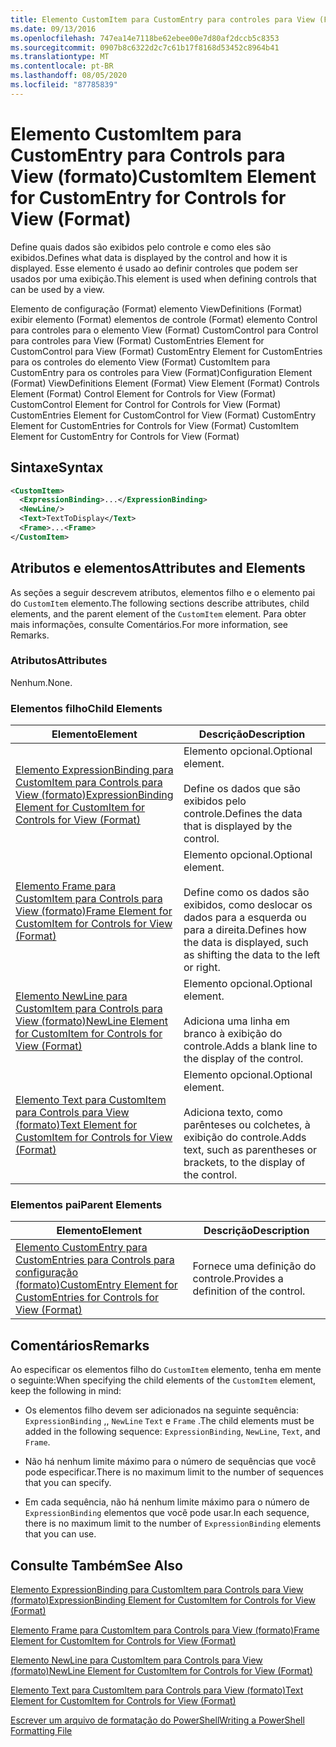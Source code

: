 ```yaml
---
title: Elemento CustomItem para CustomEntry para controles para View (Format) | Microsoft Docs
ms.date: 09/13/2016
ms.openlocfilehash: 747ea14e7118be62ebee00e7d80af2dccb5c8353
ms.sourcegitcommit: 0907b8c6322d2c7c61b17f8168d53452c8964b41
ms.translationtype: MT
ms.contentlocale: pt-BR
ms.lasthandoff: 08/05/2020
ms.locfileid: "87785839"
---
```

# <a name="customitem-element-for-customentry-for-controls-for-view-format"></a><span data-ttu-id="b71c7-102">Elemento CustomItem para CustomEntry para Controls para View (formato)</span><span class="sxs-lookup"><span data-stu-id="b71c7-102">CustomItem Element for CustomEntry for Controls for View (Format)</span></span>

<span data-ttu-id="b71c7-103">Define quais dados são exibidos pelo controle e como eles são exibidos.</span><span class="sxs-lookup"><span data-stu-id="b71c7-103">Defines what data is displayed by the control and how it is displayed.</span></span> <span data-ttu-id="b71c7-104">Esse elemento é usado ao definir controles que podem ser usados por uma exibição.</span><span class="sxs-lookup"><span data-stu-id="b71c7-104">This element is used when defining controls that can be used by a view.</span></span>

<span data-ttu-id="b71c7-105">Elemento de configuração (Format) elemento ViewDefinitions (Format) exibir elemento (Format) elementos de controle (Format) elemento Control para controles para o elemento View (Format) CustomControl para Control para controles para View (Format) CustomEntries Element for CustomControl para View (Format) CustomEntry Element for CustomEntries para os controles do elemento View (Format) CustomItem para CustomEntry para os controles para View (Format)</span><span class="sxs-lookup"><span data-stu-id="b71c7-105">Configuration Element (Format) ViewDefinitions Element (Format) View Element (Format) Controls Element (Format) Control Element for Controls for View (Format) CustomControl Element for Control for Controls for View (Format) CustomEntries Element for CustomControl for View (Format) CustomEntry Element for CustomEntries for Controls for View (Format) CustomItem Element for CustomEntry for Controls for View (Format)</span></span>

## <a name="syntax"></a><span data-ttu-id="b71c7-106">Sintaxe</span><span class="sxs-lookup"><span data-stu-id="b71c7-106">Syntax</span></span>

```xml
<CustomItem>
  <ExpressionBinding>...</ExpressionBinding>
  <NewLine/>
  <Text>TextToDisplay</Text>
  <Frame>...<Frame>
</CustomItem>
```

## <a name="attributes-and-elements"></a><span data-ttu-id="b71c7-107">Atributos e elementos</span><span class="sxs-lookup"><span data-stu-id="b71c7-107">Attributes and Elements</span></span>

<span data-ttu-id="b71c7-108">As seções a seguir descrevem atributos, elementos filho e o elemento pai do `CustomItem` elemento.</span><span class="sxs-lookup"><span data-stu-id="b71c7-108">The following sections describe attributes, child elements, and the parent element of the `CustomItem` element.</span></span> <span data-ttu-id="b71c7-109">Para obter mais informações, consulte Comentários.</span><span class="sxs-lookup"><span data-stu-id="b71c7-109">For more information, see Remarks.</span></span>

### <a name="attributes"></a><span data-ttu-id="b71c7-110">Atributos</span><span class="sxs-lookup"><span data-stu-id="b71c7-110">Attributes</span></span>

<span data-ttu-id="b71c7-111">Nenhum.</span><span class="sxs-lookup"><span data-stu-id="b71c7-111">None.</span></span>

### <a name="child-elements"></a><span data-ttu-id="b71c7-112">Elementos filho</span><span class="sxs-lookup"><span data-stu-id="b71c7-112">Child Elements</span></span>

|<span data-ttu-id="b71c7-113">Elemento</span><span class="sxs-lookup"><span data-stu-id="b71c7-113">Element</span></span>|<span data-ttu-id="b71c7-114">Descrição</span><span class="sxs-lookup"><span data-stu-id="b71c7-114">Description</span></span>|
|-------------|-----------------|
|[<span data-ttu-id="b71c7-115">Elemento ExpressionBinding para CustomItem para Controls para View (formato)</span><span class="sxs-lookup"><span data-stu-id="b71c7-115">ExpressionBinding Element for CustomItem for Controls for View (Format)</span></span>](./expressionbinding-element-for-customitem-for-controls-for-view-format.md)|<span data-ttu-id="b71c7-116">Elemento opcional.</span><span class="sxs-lookup"><span data-stu-id="b71c7-116">Optional element.</span></span><br /><br /> <span data-ttu-id="b71c7-117">Define os dados que são exibidos pelo controle.</span><span class="sxs-lookup"><span data-stu-id="b71c7-117">Defines the data that is displayed by the control.</span></span>|
|[<span data-ttu-id="b71c7-118">Elemento Frame para CustomItem para Controls para View (formato)</span><span class="sxs-lookup"><span data-stu-id="b71c7-118">Frame Element for CustomItem for Controls for View (Format)</span></span>](./frame-element-for-customitem-for-controls-for-view-format.md)|<span data-ttu-id="b71c7-119">Elemento opcional.</span><span class="sxs-lookup"><span data-stu-id="b71c7-119">Optional element.</span></span><br /><br /> <span data-ttu-id="b71c7-120">Define como os dados são exibidos, como deslocar os dados para a esquerda ou para a direita.</span><span class="sxs-lookup"><span data-stu-id="b71c7-120">Defines how the data is displayed, such as shifting the data to the left or right.</span></span>|
|[<span data-ttu-id="b71c7-121">Elemento NewLine para CustomItem para Controls para View (formato)</span><span class="sxs-lookup"><span data-stu-id="b71c7-121">NewLine Element for CustomItem for Controls for View (Format)</span></span>](./newline-element-for-customitem-for-controls-for-view-format.md)|<span data-ttu-id="b71c7-122">Elemento opcional.</span><span class="sxs-lookup"><span data-stu-id="b71c7-122">Optional element.</span></span><br /><br /> <span data-ttu-id="b71c7-123">Adiciona uma linha em branco à exibição do controle.</span><span class="sxs-lookup"><span data-stu-id="b71c7-123">Adds a blank line to the display of the control.</span></span>|
|[<span data-ttu-id="b71c7-124">Elemento Text para CustomItem para Controls para View (formato)</span><span class="sxs-lookup"><span data-stu-id="b71c7-124">Text Element for CustomItem for Controls for View (Format)</span></span>](./text-element-for-customitem-for-controls-for-view-format.md)|<span data-ttu-id="b71c7-125">Elemento opcional.</span><span class="sxs-lookup"><span data-stu-id="b71c7-125">Optional element.</span></span><br /><br /> <span data-ttu-id="b71c7-126">Adiciona texto, como parênteses ou colchetes, à exibição do controle.</span><span class="sxs-lookup"><span data-stu-id="b71c7-126">Adds text, such as parentheses or brackets, to the display of the control.</span></span>|

### <a name="parent-elements"></a><span data-ttu-id="b71c7-127">Elementos pai</span><span class="sxs-lookup"><span data-stu-id="b71c7-127">Parent Elements</span></span>

|<span data-ttu-id="b71c7-128">Elemento</span><span class="sxs-lookup"><span data-stu-id="b71c7-128">Element</span></span>|<span data-ttu-id="b71c7-129">Descrição</span><span class="sxs-lookup"><span data-stu-id="b71c7-129">Description</span></span>|
|-------------|-----------------|
|[<span data-ttu-id="b71c7-130">Elemento CustomEntry para CustomEntries para Controls para configuração (formato)</span><span class="sxs-lookup"><span data-stu-id="b71c7-130">CustomEntry Element for CustomEntries for Controls for View (Format)</span></span>](./customentry-element-for-customentries-for-controls-for-view-format.md)|<span data-ttu-id="b71c7-131">Fornece uma definição do controle.</span><span class="sxs-lookup"><span data-stu-id="b71c7-131">Provides a definition of the control.</span></span>|

## <a name="remarks"></a><span data-ttu-id="b71c7-132">Comentários</span><span class="sxs-lookup"><span data-stu-id="b71c7-132">Remarks</span></span>

<span data-ttu-id="b71c7-133">Ao especificar os elementos filho do `CustomItem` elemento, tenha em mente o seguinte:</span><span class="sxs-lookup"><span data-stu-id="b71c7-133">When specifying the child elements of the `CustomItem` element, keep the following in mind:</span></span>

- <span data-ttu-id="b71c7-134">Os elementos filho devem ser adicionados na seguinte sequência: `ExpressionBinding` ,, `NewLine` `Text` e `Frame` .</span><span class="sxs-lookup"><span data-stu-id="b71c7-134">The child elements must be added in the following sequence: `ExpressionBinding`, `NewLine`, `Text`, and `Frame`.</span></span>

- <span data-ttu-id="b71c7-135">Não há nenhum limite máximo para o número de sequências que você pode especificar.</span><span class="sxs-lookup"><span data-stu-id="b71c7-135">There is no maximum limit to the number of sequences that you can specify.</span></span>

- <span data-ttu-id="b71c7-136">Em cada sequência, não há nenhum limite máximo para o número de `ExpressionBinding` elementos que você pode usar.</span><span class="sxs-lookup"><span data-stu-id="b71c7-136">In each sequence, there is no maximum limit to the number of `ExpressionBinding` elements that you can use.</span></span>

## <a name="see-also"></a><span data-ttu-id="b71c7-137">Consulte Também</span><span class="sxs-lookup"><span data-stu-id="b71c7-137">See Also</span></span>

[<span data-ttu-id="b71c7-138">Elemento ExpressionBinding para CustomItem para Controls para View (formato)</span><span class="sxs-lookup"><span data-stu-id="b71c7-138">ExpressionBinding Element for CustomItem for Controls for View (Format)</span></span>](./expressionbinding-element-for-customitem-for-controls-for-view-format.md)

[<span data-ttu-id="b71c7-139">Elemento Frame para CustomItem para Controls para View (formato)</span><span class="sxs-lookup"><span data-stu-id="b71c7-139">Frame Element for CustomItem for Controls for View (Format)</span></span>](./frame-element-for-customitem-for-controls-for-view-format.md)

[<span data-ttu-id="b71c7-140">Elemento NewLine para CustomItem para Controls para View (formato)</span><span class="sxs-lookup"><span data-stu-id="b71c7-140">NewLine Element for CustomItem for Controls for View (Format)</span></span>](./newline-element-for-customitem-for-controls-for-view-format.md)

[<span data-ttu-id="b71c7-141">Elemento Text para CustomItem para Controls para View (formato)</span><span class="sxs-lookup"><span data-stu-id="b71c7-141">Text Element for CustomItem for Controls for View (Format)</span></span>](./text-element-for-customitem-for-controls-for-view-format.md)

[<span data-ttu-id="b71c7-142">Escrever um arquivo de formatação do PowerShell</span><span class="sxs-lookup"><span data-stu-id="b71c7-142">Writing a PowerShell Formatting File</span></span>](./writing-a-powershell-formatting-file.md)
